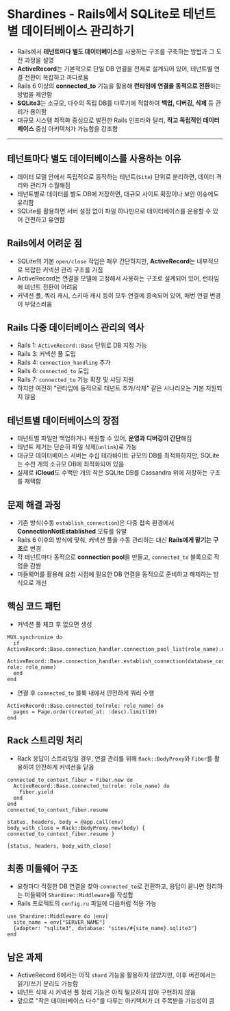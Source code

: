 # Shardines - Rails에서 SQLite로 테넌트별 데이터베이스 관리하기


* Rails에서 **테넌트마다 별도 데이터베이스**를 사용하는 구조를 구축하는 방법과 그 도전 과정을 설명
* **ActiveRecord**는 기본적으로 단일 DB 연결을 전제로 설계되어 있어, 테넌트별 연결 전환이 복잡하고 까다로움
* Rails 6 이상의 **connected\_to** 기능을 활용해 **런타임에 연결을 동적으로 전환**하는 방법을 제안함
* **SQLite3**는 소규모, 다수의 독립 DB를 다루기에 적합하여 **백업, 디버깅, 삭제** 등 관리가 용이함
* 대규모 시스템 최적화 중심으로 발전한 Rails 인프라와 달리, **작고 독립적인 데이터베이스** 중심 아키텍처가 가능함을 강조함

---

테넌트마다 별도 데이터베이스를 사용하는 이유
------------------------

* 데이터 모델 안에서 독립적으로 동작하는 테넌트(`Site`) 단위로 분리하면, 데이터 격리와 관리가 수월해짐
* 테넌트별로 데이터를 별도 DB에 저장하면, 대규모 사이트 확장이나 보안 이슈에도 유리함
* SQLite를 활용하면 서버 설정 없이 파일 하나만으로 데이터베이스를 운용할 수 있어 간편하고 유연함

Rails에서 어려운 점
-------------

* SQLite의 기본 `open/close` 작업은 매우 간단하지만, **ActiveRecord**는 내부적으로 복잡한 커넥션 관리 구조를 가짐
* ActiveRecord는 연결을 모델에 고정해서 사용하는 구조로 설계되어 있어, 런타임에 테넌트 전환이 어려움
* 커넥션 풀, 쿼리 캐시, 스키마 캐시 등이 모두 연결에 종속되어 있어, 매번 연결 변경이 부담스러움

Rails 다중 데이터베이스 관리의 역사
----------------------

* Rails 1: `ActiveRecord::Base` 단위로 DB 지정 가능
* Rails 3: 커넥션 풀 도입
* Rails 4: `connection_handling` 추가
* Rails 6: `connected_to` 도입
* Rails 7: `connected_to` 기능 확장 및 샤딩 지원
* 하지만 여전히 "런타임에 동적으로 테넌트 추가/삭제" 같은 시나리오는 기본 지원되지 않음

테넌트별 데이터베이스의 장점
---------------

* 테넌트별 파일만 백업하거나 복원할 수 있어, **운영과 디버깅이 간단**해짐
* 테넌트 제거는 단순히 파일 삭제(`unlink`)로 가능
* 대규모 데이터베이스 서버는 수십 테라바이트 규모의 DB를 최적화하지만, SQLite는 수천 개의 소규모 DB에 최적화되어 있음
* 실제로 **iCloud**도 수백만 개의 작은 SQLite DB를 Cassandra 위에 저장하는 구조를 채택함

문제 해결 과정
--------

* 기존 방식(수동 `establish_connection`)은 다중 접속 환경에서 **ConnectionNotEstablished** 오류를 유발
* Rails 6 이후의 방식에 맞춰, 커넥션 풀을 수동 관리하는 대신 **Rails에게 맡기는 구조**로 변경
* 각 테넌트마다 동적으로 **connection pool**을 만들고, `connected_to` 블록으로 작업을 감쌈
* 미들웨어를 활용해 요청 시점에 필요한 DB 연결을 동적으로 준비하고 해제하는 방식으로 개선

핵심 코드 패턴
--------

* 커넥션 풀 체크 후 없으면 생성

```
MUX.synchronize do  
  if ActiveRecord::Base.connection_handler.connection_pool_list(role_name).none?  
    ActiveRecord::Base.connection_handler.establish_connection(database_config_hash, role: role_name)  
  end  
end  

```

* 연결 후 `connected_to` 블록 내에서 안전하게 쿼리 수행

```
ActiveRecord::Base.connected_to(role: role_name) do  
  pages = Page.order(created_at: :desc).limit(10)  
end  

```

Rack 스트리밍 처리
------------

* Rack 응답이 스트리밍일 경우, 연결 관리를 위해 `Rack::BodyProxy`와 `Fiber`를 활용하여 안전하게 커넥션을 닫음

```
connected_to_context_fiber = Fiber.new do  
  ActiveRecord::Base.connected_to(role: role_name) do  
    Fiber.yield  
  end  
end  
connected_to_context_fiber.resume  
  
status, headers, body = @app.call(env)  
body_with_close = Rack::BodyProxy.new(body) { connected_to_context_fiber.resume }  
  
[status, headers, body_with_close]  

```

최종 미들웨어 구조
----------

* 요청마다 적절한 DB 연결을 찾아 `connected_to`로 전환하고, 응답이 끝나면 정리하는 미들웨어 `Shardine::Middleware`를 작성함
* Rails 프로젝트의 `config.ru` 파일에 다음처럼 적용 가능

```
use Shardine::Middleware do |env|  
  site_name = env["SERVER_NAME"]  
  {adapter: "sqlite3", database: "sites/#{site_name}.sqlite3"}  
end  

```

남은 과제
-----

* ActiveRecord 6에서는 아직 `shard` 기능을 활용하지 않았지만, 이후 버전에서는 읽기/쓰기 분리도 가능함
* 테넌트 삭제 시 커넥션 풀 정리 기능은 아직 필요하지 않아 구현하지 않음
* 앞으로 "작은 데이터베이스 다수"를 다루는 아키텍처가 더 주목받을 가능성이 큼
